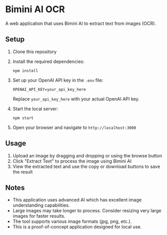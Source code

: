 # Bimini AI OCR

A web application that uses Bimini AI to extract text from images (OCR).

## Setup

1. Clone this repository

2. Install the required dependencies:
   ```
   npm install
   ```

3. Set up your OpenAI API key in the `.env` file:
   ```
   OPENAI_API_KEY=your_api_key_here
   ```
   Replace `your_api_key_here` with your actual OpenAI API key.

4. Start the local server:
   ```
   npm start
   ```

5. Open your browser and navigate to `http://localhost:3000`

## Usage

1. Upload an image by dragging and dropping or using the browse button
2. Click "Extract Text" to process the image using Bimini AI
3. View the extracted text and use the copy or download buttons to save the result

## Notes

- This application uses advanced AI which has excellent image understanding capabilities.
- Large images may take longer to process. Consider resizing very large images for faster results.
- The tool supports various image formats (jpg, png, etc.).
- This is a proof-of-concept application designed for local use. 